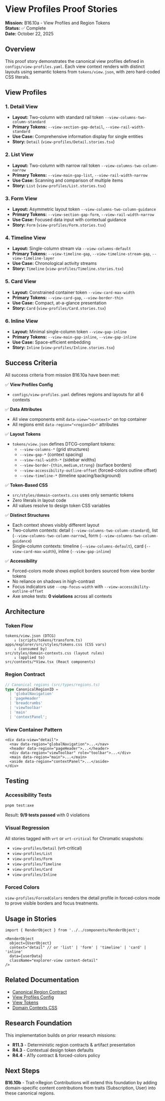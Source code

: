 # View Profiles Proof Stories

**Mission:** B16.10a - View Profiles and Region Tokens  
**Status:** ✅ Complete  
**Date:** October 22, 2025

## Overview

This proof story demonstrates the canonical view profiles defined in `configs/view-profiles.yaml`. Each view context renders with distinct layouts using semantic tokens from `tokens/view.json`, with zero hard-coded CSS literals.

## View Profiles

### 1. Detail View
- **Layout:** Two-column with standard rail token `--view-columns-two-column-standard`
- **Primary Tokens:** `--view-section-gap-detail`, `--view-rail-width-standard`
- **Use Case:** Comprehensive information display for single entities
- **Story:** `Detail` (`view-profiles/Detail.stories.tsx`)

### 2. List View
- **Layout:** Two-column with narrow rail token `--view-columns-two-column-narrow`
- **Primary Tokens:** `--view-main-gap-list`, `--view-rail-width-narrow`
- **Use Case:** Scanning and comparison of multiple items
- **Story:** `List` (`view-profiles/List.stories.tsx`)

### 3. Form View
- **Layout:** Asymmetric layout token `--view-columns-two-column-guidance`
- **Primary Tokens:** `--view-section-gap-form`, `--view-rail-width-narrow`
- **Use Case:** Focused data input with contextual guidance
- **Story:** `Form` (`view-profiles/Form.stories.tsx`)

### 4. Timeline View
- **Layout:** Single-column stream via `--view-columns-default`
- **Primary Tokens:** `--view-timeline-gap`, `--view-timeline-stream-gap`, `--view-timeline-layer`
- **Use Case:** Chronological activity streams
- **Story:** `Timeline` (`view-profiles/Timeline.stories.tsx`)

### 5. Card View
- **Layout:** Constrained container token `--view-card-max-width`
- **Primary Tokens:** `--view-card-gap`, `--view-border-thin`
- **Use Case:** Compact, at-a-glance presentation
- **Story:** `Card` (`view-profiles/Card.stories.tsx`)

### 6. Inline View
- **Layout:** Minimal single-column token `--view-gap-inline`
- **Primary Tokens:** `--view-main-gap-inline`, `--view-gap-inline`
- **Use Case:** Space-efficient embedding
- **Story:** `Inline` (`view-profiles/Inline.stories.tsx`)

## Success Criteria

All success criteria from mission B16.10a have been met:

✅ **View Profiles Config**  
- `configs/view-profiles.yaml` defines regions and layouts for all 6 contexts

✅ **Data Attributes**  
- All view components emit `data-view="<context>"` on top container
- All regions emit `data-region="<regionId>"` attributes

✅ **Layout Tokens**  
- `tokens/view.json` defines DTCG-compliant tokens:
  - `--view-columns-*` (grid structures)
  - `--view-gap-*` (context spacing)
  - `--view-rail-width-*` (sidebar widths)
  - `--view-border-{thin,medium,strong}` (surface borders)
  - `--view-accessibility-outline-offset` (forced-colors outline offset)
  - `--view-timeline-*` (timeline spacing/background)

✅ **Token-Based CSS**  
- `src/styles/domain-contexts.css` uses only semantic tokens
- Zero literals in layout code
- All values resolve to design token CSS variables

✅ **Distinct Structures**  
- Each context shows visibly different layout
- Two-column contexts: detail (`--view-columns-two-column-standard`), list (`--view-columns-two-column-narrow`), form (`--view-columns-two-column-guidance`)
- Single-column contexts: timeline (`--view-columns-default`), card (`--view-card-max-width`), inline (`--view-gap-inline`)

✅ **Accessibility**  
- Forced-colors mode shows explicit borders sourced from view border tokens
- No reliance on shadows in high-contrast
- Focus indicators use `--cmp-focus-width` with `--view-accessibility-outline-offset`
- Axe smoke tests: **0 violations** across all contexts

## Architecture

### Token Flow
```
tokens/view.json (DTCG)
    ↓ (scripts/tokens/transform.ts)
apps/explorer/src/styles/tokens.css (CSS vars)
    ↓ (consumed by)
src/styles/domain-contexts.css (layout rules)
    ↓ (applied to)
src/contexts/*View.tsx (React components)
```

### Region Contract
```typescript
// Canonical regions (src/types/regions.ts)
type CanonicalRegionID = 
  | 'globalNavigation'
  | 'pageHeader'
  | 'breadcrumbs'
  | 'viewToolbar'
  | 'main'
  | 'contextPanel';
```

### View Container Pattern
```tsx
<div data-view="detail">
  <nav data-region="globalNavigation">...</nav>
  <header data-region="pageHeader">...</header>
  <div data-region="viewToolbar" role="toolbar">...</div>
  <main data-region="main">...</main>
  <aside data-region="contextPanel">...</aside>
</div>
```

## Testing

### Accessibility Tests
```bash
pnpm test:axe
```
Result: **9/9 tests passed** with 0 violations

### Visual Regression
All stories tagged with `vrt` or `vrt-critical` for Chromatic snapshots:
- `view-profiles/Detail` (vrt-critical)
- `view-profiles/List`
- `view-profiles/Form`
- `view-profiles/Timeline`
- `view-profiles/Card`
- `view-profiles/Inline`

### Forced Colors
`view-profiles/ForcedColors` renders the detail profile in forced-colors mode to prove visible borders and focus treatments.

## Usage in Stories

```tsx
import { RenderObject } from '../../components/RenderObject';

<RenderObject
  object={UserObject}
  context="detail" // or 'list' | 'form' | 'timeline' | 'card' | 'inline'
  data={userData}
  className="explorer-view context-detail"
/>
```

## Related Documentation

- [Canonical Region Contract](../../../docs/Canonical%20Region%20Contract.md)
- [View Profiles Config](../../../configs/view-profiles.yaml)
- [View Tokens](../../../tokens/view.json)
- [Domain Contexts CSS](../../../src/styles/domain-contexts.css)

## Research Foundation

This implementation builds on prior research missions:
- **R11.3** - Deterministic region contracts & artifact presentation
- **R4.3** - Contextual design token defaults
- **R4.4** - A11y contract & forced-colors policy

## Next Steps

**B16.10b** - Trait→Region Contributions will extend this foundation by adding domain-specific content contributions from traits (Subscription, User) into these canonical regions.
